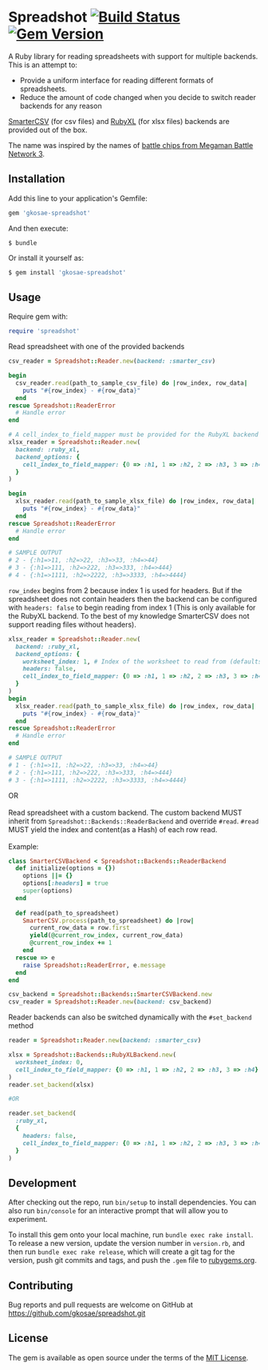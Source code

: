 # Spreadshot [![Build Status](https://travis-ci.org/gkosae/spreadshot.svg?branch=master)](https://travis-ci.org/gkosae/spreadshot) [![Gem Version](https://badge.fury.io/rb/gkosae-spreadshot.svg)](https://badge.fury.io/rb/gkosae-spreadshot)
A Ruby library for reading spreadsheets with support for multiple backends. This is an attempt to:
  - Provide a uniform interface for reading different formats of spreadsheets.
  - Reduce the amount of code changed when you decide to switch reader backends for any reason

[SmarterCSV](https://github.com/tilo/smarter_csv) (for csv files) and [RubyXL](https://github.com/weshatheleopard/rubyXL) (for xlsx files) backends are provided out of the box.

The name was inspired by the names of [battle chips from Megaman Battle Network 3](https://megaman.fandom.com/wiki/List_of_Mega_Man_Battle_Network_3_Battle_Chips).

## Installation

Add this line to your application's Gemfile:

```ruby
gem 'gkosae-spreadshot'
```

And then execute:

    $ bundle

Or install it yourself as:
```bash
$ gem install 'gkosae-spreadshot'
```

## Usage

Require gem with:

```ruby
require 'spreadshot'
```

Read spreadsheet with one of the provided backends
```ruby
csv_reader = Spreadshot::Reader.new(backend: :smarter_csv)

begin
  csv_reader.read(path_to_sample_csv_file) do |row_index, row_data|
    puts "#{row_index} - #{row_data}"
  end
rescue Spreadshot::ReaderError
  # Handle error
end

# A cell_index_to_field_mapper must be provided for the RubyXL backend to map values read from a column to a unique key in the yielded hash
xlsx_reader = Spreadshot::Reader.new(
  backend: :ruby_xl,
  backend_options: {
    cell_index_to_field_mapper: {0 => :h1, 1 => :h2, 2 => :h3, 3 => :h4}
  }
)

begin
  xlsx_reader.read(path_to_sample_xlsx_file) do |row_index, row_data|
    puts "#{row_index} - #{row_data}"
  end
rescue Spreadshot::ReaderError
  # Handle error
end

# SAMPLE OUTPUT
# 2 - {:h1=>11, :h2=>22, :h3=>33, :h4=>44}
# 3 - {:h1=>111, :h2=>222, :h3=>333, :h4=>444}
# 4 - {:h1=>1111, :h2=>2222, :h3=>3333, :h4=>4444}
```

`row_index` begins from 2 because index 1 is used for headers. But if the spreadsheet does not contain headers then the backend can be configured with `headers: false` to begin reading from index 1 (This is only available for the RubyXL backend. To the best of my knowledge SmarterCSV does not support reading files without headers).

```ruby
xlsx_reader = Spreadshot::Reader.new(
  backend: :ruby_xl,
  backend_options: {
    worksheet_index: 1, # Index of the worksheet to read from (defaults to 0, i.e. the first worksheet)
    headers: false,
    cell_index_to_field_mapper: {0 => :h1, 1 => :h2, 2 => :h3, 3 => :h4}
  }
)
begin
  xlsx_reader.read(path_to_sample_xlsx_file) do |row_index, row_data|
    puts "#{row_index} - #{row_data}"
  end
rescue Spreadshot::ReaderError
  # Handle error
end

# SAMPLE OUTPUT
# 1 - {:h1=>11, :h2=>22, :h3=>33, :h4=>44}
# 2 - {:h1=>111, :h2=>222, :h3=>333, :h4=>444}
# 3 - {:h1=>1111, :h2=>2222, :h3=>3333, :h4=>4444}
```

OR<br/><br/>
Read spreadsheet with a custom backend. The custom backend MUST inherit from `Spreadshot::Backends::ReaderBackend` and override `#read`. `#read` MUST yield the index and content(as a Hash) of each row read.<br/><br/>
Example:
```ruby
class SmarterCSVBackend < Spreadshot::Backends::ReaderBackend
  def initialize(options = {})
    options ||= {}
    options[:headers] = true
    super(options)
  end
      
  def read(path_to_spreadsheet)
    SmarterCSV.process(path_to_spreadsheet) do |row|
      current_row_data = row.first
      yield(@current_row_index, current_row_data)
      @current_row_index += 1
    end
  rescue => e
    raise Spreadshot::ReaderError, e.message
  end
end

csv_backend = Spreadshot::Backends::SmarterCSVBackend.new
csv_reader = Spreadshot::Reader.new(backend: csv_backend)
```

Reader backends can also be switched dynamically with the `#set_backend` method
```ruby
reader = Spreadshot::Reader.new(backend: :smarter_csv)

xlsx = Spreadshot::Backends::RubyXLBackend.new(
  worksheet_index: 0, 
  cell_index_to_field_mapper: {0 => :h1, 1 => :h2, 2 => :h3, 3 => :h4}
)
reader.set_backend(xlsx)

#OR

reader.set_backend(
  :ruby_xl,
  {
    headers: false,
    cell_index_to_field_mapper: {0 => :h1, 1 => :h2, 2 => :h3, 3 => :h4}
  }
)
```


## Development

After checking out the repo, run `bin/setup` to install dependencies. You can also run `bin/console` for an interactive prompt that will allow you to experiment.

To install this gem onto your local machine, run `bundle exec rake install`. To release a new version, update the version number in `version.rb`, and then run `bundle exec rake release`, which will create a git tag for the version, push git commits and tags, and push the `.gem` file to [rubygems.org](https://rubygems.org).

## Contributing

Bug reports and pull requests are welcome on GitHub at https://github.com/gkosae/spreadshot.git

## License

The gem is available as open source under the terms of the [MIT License](https://opensource.org/licenses/MIT).